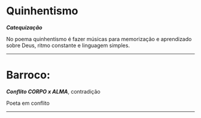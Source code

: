 
# Quinhentismo

***Catequização***

No poema quinhentismo é fazer músicas para memorização e aprendizado sobre Deus, ritmo constante e linguagem simples.


---
# Barroco:

***Conflito  CORPO x ALMA***, contradição

Poeta em conflito  

---



